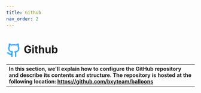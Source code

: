 ```yaml
---
title: Github
nav_order: 2
---
```

# <img style="vertical-align:middle; width: 40px; height:40px;" src="https://raw.githubusercontent.com/bxyteam/balloons/refs/heads/main/docs/images/github.png"> Github

<table>
  <tr>
    <td style="font-weight:bold;">
       In this section, we'll explain how to configure the GitHub repository and describe its contents and structure.
       The repository is hosted at the following location: <a href="https://github.com/bxyteam/balloons">https://github.com/bxyteam/balloons</a>
    </td>
  </tr>
</table>
